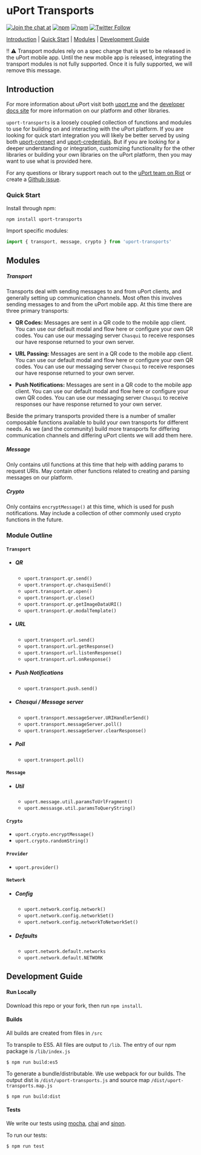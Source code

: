 # uPort Transports

[![Join the chat at](https://img.shields.io/badge/Riot-Join%20chat-green.svg)](https://chat.uport.me/#/login)
[![npm](https://img.shields.io/npm/dt/uport-core.svg)](https://www.npmjs.com/package/uport-transports)
[![npm](https://img.shields.io/npm/v/uport-core.svg)](https://www.npmjs.com/package/uport-transports)
[![Twitter Follow](https://img.shields.io/twitter/follow/uport_me.svg?style=social&label=Follow)](https://twitter.com/uport_me)

[Introduction](#introduction) | [Quick Start](#quick-start) | [Modules](#modules) | [Development Guide](#development-guide)

:bangbang: :warning: Transport modules rely on a spec change that is yet to be released in the uPort mobile app. Until the new mobile app is released, integrating the transport modules is not fully supported. Once it is fully supported, we will remove this message.

## <a name="introduction"></a> Introduction

For more information about uPort visit both [uport.me](https://www.uport.me) and the [developer docs site](http://developer.uport.me) for more information on our platform and other libraries.

`uport-transports` is a loosely coupled collection of functions and modules to use for building on and interacting with the uPort platform. If you are looking for quick start integration you will likely be better served by using both [uport-connect](https://github.com/uport-project/uport-connect) and [uport-credentials](https://github.com/uport-project/uport-credentials). But if you are looking for a deeper understanding or integration, customizing functionality for the other libraries or building your own libraries on the uPort platform, then you may want to use what is provided here.

For any questions or library support reach out to the [uPort team on Riot](https://chat.uport.me/#/login) or create a [Github issue](https://github.com/uport-project/uport-transports/issues).

### <a name="quick-start"></a> Quick Start

Install through npm:

```shell
npm install uport-transports
```
Import specific modules:

```javascript
import { transport, message, crypto } from 'uport-transports'
```

## <a name="modules"></a> Modules

##### Transport

Transports deal with sending messages to and from uPort clients, and generally setting up communication channels. Most often this involves sending messages to and from the uPort mobile app. At this time there are three primary transports:

- **QR Codes:** Messages are sent in a QR code to the mobile app client. You can use our default modal and flow here or configure your own QR codes. You can use our messaging server `Chasqui` to receive responses our have response returned to your own server.

- **URL Passing:** Messages are sent in a QR code to the mobile app client. You can use our default modal and flow here or configure your own QR codes. You can use our messaging server `Chasqui` to receive responses our have response returned to your own server.

- **Push Notifications:** Messages are sent in a QR code to the mobile app client. You can use our default modal and flow here or configure your own QR codes. You can use our messaging server `Chasqui` to receive responses our have response returned to your own server.

Beside the primary transports provided there is a number of smaller composable functions available to build your own transports for different needs. As we (and the community) build more transports for differing communication channels and differing uPort clients we will add them here.

##### Message

Only contains util functions at this time that help with adding params to request URIs. May contain other functions related to creating and parsing messages on our platform.

##### Crypto

Only contains `encryptMessage()` at this time, which is used for push notifications. May include a collection of other commonly used crypto functions in the future.

### Module Outline

#### `Transport`

- ##### QR

    - `uport.transport.qr.send()`
    - `uport.transport.qr.chasquiSend()`
    - `uport.transport.qr.open()`
    - `uport.transport.qr.close()`
    - `uport.transport.qr.getImageDataURI()`
    - `uport.transport.qr.modalTemplate()`

- ##### URL

    - `uport.transport.url.send()`
    - `uport.transport.url.getResponse()`
    - `uport.transport.url.listenResponse()`
    - `uport.transport.url.onResponse()`

- ##### Push Notifications

    - `uport.transport.push.send()`

- ##### Chasqui / Message server

    - `uport.transport.messageServer.URIHandlerSend()`
    - `uport.transport.messageServer.poll()`
    - `uport.transport.messageServer.clearResponse()`

- ##### Poll

    - `uport.transport.poll()`

#### `Message`

  - ##### Util

    - `uport.message.util.paramsToUrlFragment()`
    - `uport.messasge.util.paramsToQueryString()`

#### `Crypto`

  - `uport.crypto.encryptMessage()`
  - `uport.crypto.randomString()`

#### `Provider`

  - `uport.provider()`

#### `Network`

  - ##### Config

    - `uport.network.config.network()`
    - `uport.network.config.networkSet()`
    - `uport.network.config.networkToNetworkSet()`

  - ##### Defaults

    - `uport.network.default.networks`
    - `uport.network.default.NETWORK`

## <a name="development-guide"></a> Development Guide

#### Run Locally

Download this repo or your fork, then run `npm install`.

#### <a name="build"></a> Builds

All builds are created from files in `/src`

To transpile to ES5. All files are output to `/lib`. The entry of our npm package is `/lib/index.js`

```shell
$ npm run build:es5
```

To generate a bundle/distributable. We use webpack for our builds. The output dist is `/dist/uport-transports.js` and source map `/dist/uport-transports.map.js`

```shell
$ npm run build:dist
```

#### <a name="test"></a> Tests

We write our tests using [mocha](http://mochajs.org), [chai](http://chaijs.com) and [sinon](http://sinonjs.org).

To run our tests:

```shell
$ npm run test
```
